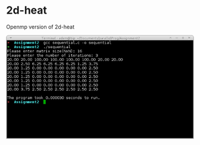 2d-heat
=======

Openmp version of 2d-heat

![Alt text](/screenshots/task1-compile-run.png?raw=true "Optional Title")
